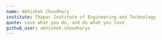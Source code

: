 ```yaml
---
name: Abhishek Choudhary
institute: Thapar Institute of Engineering and Technology
quote: Love what you do, and do what you love
github_user: abhishek-choudharys
---
```

